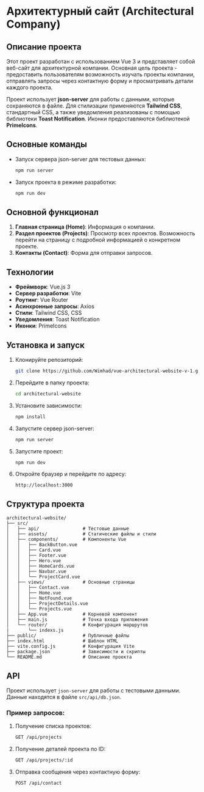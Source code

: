 # Архитектурный сайт (Architectural Company)

## Описание проекта

Этот проект разработан с использованием Vue 3 и представляет собой веб-сайт для архитектурной компании. Основная цель проекта - предоставить пользователям возможность изучать проекты компании, отправлять запросы через контактную форму и просматривать детали каждого проекта.

Проект использует **json-server** для работы с данными, которые сохраняются в файле. Для стилизации применяются **Tailwind CSS**, стандартный CSS, а также уведомления реализованы с помощью библиотеки **Toast Notification**. Иконки предоставляются библиотекой **PrimeIcons**.

## Основные команды

- Запуск сервера json-server для тестовых данных:
  ```bash
  npm run server
  ```
- Запуск проекта в режиме разработки:
  ```bash
  npm run dev
  ```

## Основной функционал

1. **Главная страница (Home)**: Информация о компании.
2. **Раздел проектов (Projects)**: Просмотр всех проектов. Возможность перейти на страницу с подробной информацией о конкретном проекте.
3. **Контакты (Contact)**: Форма для отправки запросов.

## Технологии

- **Фреймворк**: Vue.js 3
- **Сервер разработки**: Vite
- **Роутинг**: Vue Router
- **Асинхронные запросы**: Axios
- **Стили**: Tailwind CSS, CSS
- **Уведомления**: Toast Notification
- **Иконки**: PrimeIcons

## Установка и запуск

1. Клонируйте репозиторий:
   ```bash
   git clone https://github.com/Wimhad/vue-architectural-website-v-1.git
   ```
2. Перейдите в папку проекта:
   ```bash
   cd architectural-website
   ```
3. Установите зависимости:
   ```bash
   npm install
   ```
4. Запустите сервер json-server:
   ```bash
   npm run server
   ```
5. Запустите проект:
   ```bash
   npm run dev
   ```
6. Откройте браузер и перейдите по адресу:
   ```
   http://localhost:3000
   ```

## Структура проекта

```
architectural-website/
├── src/
│   ├── api/                # Тестовые данные
│   ├── assets/             # Статические файлы и стили
│   ├── components/         # Компоненты Vue
│   │   ├── BackButton.vue
│   │   ├── Card.vue
│   │   ├── Footer.vue
│   │   ├── Hero.vue
│   │   ├── HomeCards.vue
│   │   ├── Navbar.vue
│   │   └── ProjectCard.vue
│   ├── views/              # Основные страницы
│   │   ├── Contact.vue
│   │   ├── Home.vue
│   │   ├── NotFound.vue
│   │   ├── ProjectDetails.vue
│   │   └── Projects.vue
│   ├── App.vue             # Корневой компонент
│   ├── main.js             # Точка входа приложения
│   └── router/             # Конфигурация маршрутов
|       └── indexs.js
├── public/                 # Публичные файлы
├── index.html              # Шаблон HTML
├── vite.config.js          # Конфигурация Vite
├── package.json            # Зависимости и скрипты
└── README.md               # Описание проекта
```

## API

Проект использует `json-server` для работы с тестовыми данными. Данные находятся в файле `src/api/db.json`.

### Пример запросов:

1. Получение списка проектов:
   ```bash
   GET /api/projects
   ```
2. Получение деталей проекта по ID:
   ```bash
   GET /api/projects/:id
   ```
3. Отправка сообщения через контактную форму:
   ```bash
   POST /api/contact
   ```
